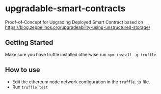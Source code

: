 # upgradable-smart-contracts
Proof-of-Concept for Upgrading Deployed Smart Contract based on https://blog.zeppelinos.org/upgradeability-using-unstructured-storage/

## Getting Started
Make sure you have truffle installed otherwise run `npm install -g truffle`

## How to use 
* Edit the ethereum node network configuration in the `truffle.js` file.
* Run `truffle test`
